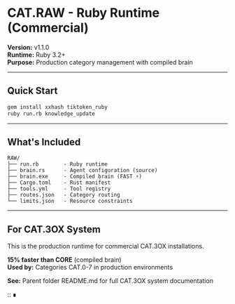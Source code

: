 # CAT.RAW - Ruby Runtime (Commercial)
**Version:** v1.1.0  
**Runtime:** Ruby 3.2+  
**Purpose:** Production category management with compiled brain

---

## Quick Start

```bash
gem install xxhash tiktoken_ruby
ruby run.rb knowledge_update
```

---

## What's Included

```
RAW/
├── run.rb        - Ruby runtime
├── brain.rs      - Agent configuration (source)
├── brain.exe     - Compiled brain (FAST ⚡)
├── Cargo.toml    - Rust manifest
├── tools.yml     - Tool registry
├── routes.json   - Category routing
└── limits.json   - Resource constraints
```

---

## For CAT.3OX System

This is the production runtime for commercial CAT.3OX installations.

**15% faster than CORE** (compiled brain)  
**Used by:** Categories CAT.0-7 in production environments

**See:** Parent folder README.md for full CAT.3OX system documentation

:: ∎


